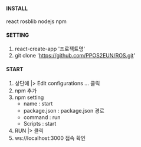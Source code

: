 
#### INSTALL
react
rosblib
nodejs
npm

#### SETTING
1. react-create-app '프로젝트명'
2. git clone 'https://github.com/PPOS2EUN/ROS.git'

#### START
1. 상단에 |> Edit configurations ... 클릭
2. npm 추가
3. npm setting
    - name : start 
    - package.json : package.json 경로
    - command : run
    - Scripts : start
4. RUN |> 클릭
5. ws://localhost:3000 접속 확인
